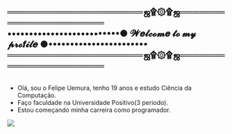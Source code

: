 ## ═════════════════════ஜ۩۞۩ஜ══════════════════════  ••••••••••••••••••••••••••● 𝓦𝒆𝓵𝓬𝓸𝓶𝒆 𝓽𝓸 𝓶𝔂 𝓹𝓻𝓸𝒇𝓲𝓵𝒆 ●•••••••••••••••••••••••  ═════════════════════ஜ۩۞۩ஜ══════════════════════
## 
  - Olá, sou o Felipe Uemura, tenho 19 anos e estudo Ciência da Computação.
  - Faço faculdade na Universidade Positivo(3 periodo).
  - Estou começando minha carreira como programador.
<picture>
  <source
    srcset="https://github-readme-stats.vercel.app/api?username=FelipeUemura11&show_icons=true&theme=dark"
    media="(prefers-color-scheme: dark)"
  />
  <source
    srcset="https://github-readme-stats.vercel.app/api?username=Felipeuemura11&show_icons=true"
    media="(prefers-color-scheme: light), (prefers-color-scheme: no-preference)"
  />
  <img src="https://github-readme-stats.vercel.app/api?username=FelipeUemura11&show_icons=true" />
</picture>
